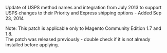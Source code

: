 Update of USPS method names and integration from July 2013 to support USPS changes to their Priority and Express shipping options - Added Sep 23, 2014

Note: This patch is applicable only to Magento Community Edition 1.7 and 1.8.  
The patch was released previously - double check if it is not already installed before applying.
